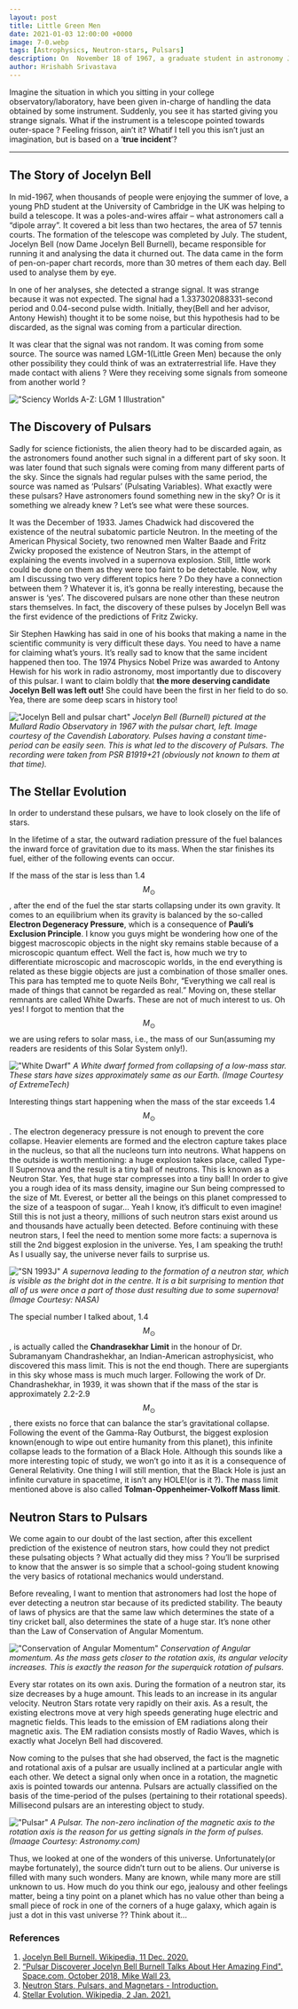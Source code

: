 ```yaml
---
layout: post
title: Little Green Men
date: 2021-01-03 12:00:00 +0000
image: 7-0.webp
tags: [Astrophysics, Neutron-stars, Pulsars]
description: On  November 18 of 1967, a graduate student in astronomy Jocelyn Bell detected a bit of scruff in the data from her radio telescope. Was it our first contact with 'them', or a new discovery?
author: Hrishabh Srivastava
---
```


Imagine the situation in which you sitting in your college observatory/laboratory, have been given in-charge of handling the data obtained by some instrument. Suddenly, you see it has started giving you strange signals. What if the instrument is a telescope pointed towards outer-space ? Feeling frisson, ain’t it? Whatif I tell you this isn’t just an imagination, but is based on a ‘**true incident**’?

<hr>

## The Story of Jocelyn Bell

In mid-1967, when thousands of people were enjoying the summer of love, a young PhD student at the University of Cambridge in the UK was helping to build a telescope. It was a poles-and-wires affair – what astronomers call a “dipole array”. It covered a bit less than two hectares, the area of 57 tennis courts. The formation of the telescope was completed by July. The student, Jocelyn Bell (now Dame Jocelyn Bell Burnell), became responsible for running it and analysing the data it churned out. The data came in the form of pen-on-paper chart records, more than 30 metres of them each day. Bell used to analyse them by eye.

In one of her analyses, she detected a strange signal. It was strange because it was not expected. The signal had a 1.337302088331-second period and 0.04-second pulse width. Initially, they(Bell and her advisor, Antony Hewish) thought it to be some noise, but this hypothesis had to be discarded, as the signal was coming from a particular direction.

It was clear that the signal was not random. It was coming from some source. The source was named LGM-1(Little Green Men) because the only other possibility they could think of was an extraterrestrial life. Have they made contact with aliens ? Were they receiving some signals from someone from another world ?

!["Sciency Worlds A-Z: LGM 1 Illustration"]({{site.baseurl}}/img/7-1.webp)

## The Discovery of Pulsars

Sadly for science fictionists, the alien theory had to be discarded again, as the astronomers found another such signal in a different part of sky soon. It was later found that such signals were coming from many different parts of the sky. Since the signals had regular pulses with the same period, the source was named as ‘Pulsars’ (Pulsating Variables). What exactly were these pulsars? Have astronomers found something new in the sky? Or is it something we already knew ? Let’s see what were these sources.

It was the December of 1933. James Chadwick had discovered the existence of the neutral subatomic particle Neutron. In the meeting of the American Physical Society, two renowned men Walter Baade and Fritz Zwicky proposed the existence of Neutron Stars, in the attempt of explaining the events involved in a supernova explosion. Still, little work could be done on them as they were too faint to be detectable. Now, why am I discussing two very different topics here ? Do they have a connection between them ? Whatever it is, it’s gonna be really interesting, because the answer is ‘yes’. The discovered pulsars are none other than these neutron stars themselves. In fact, the discovery of these pulses by Jocelyn Bell was the first evidence of the predictions of Fritz Zwicky.

Sir Stephen Hawking has said in one of his books that making a name in the scientific community is very difficult these days. You need to have a name for claiming what’s yours. It’s really sad to know that the same incident happened then too. The 1974 Physics Nobel Prize was awarded to Antony Hewish for his work in radio astronomy, most importantly due to discovery of this pulsar. I want to claim boldly that **the more deserving candidate Jocelyn Bell was left out!** She could have been the first in her field to do so. Yea, there are some deep scars in history too!

!["Jocelyn Bell and pulsar chart"]({{site.baseurl}}/img/7-2.webp)
_Jocelyn Bell (Burnell) pictured at the Mullard Radio Observatory in 1967 with the pulsar chart, left. Image courtesy of the Cavendish Laboratory. Pulses having a constant time-period can be easily seen. This is what led to the discovery of Pulsars. The recording were taken from PSR B1919+21 (obviously not known to them at that time)._

## The Stellar Evolution

In order to understand these pulsars, we have to look closely on the life of stars.

In the lifetime of a star, the outward radiation pressure of the fuel balances the inward force of gravitation due to its mass. When the star finishes its fuel, either of the following events can occur.

If the mass of the star is less than 1.4 $$M_{\odot}$$, after the end of the fuel the star starts collapsing under its own gravity. It comes to an equilibrium when its gravity is balanced by the so-called **Electron Degeneracy Pressure**, which is a consequence of **Pauli’s Exclusion Principle**. I know you guys might be wondering how one of the biggest macroscopic objects in the night sky remains stable because of a microscopic quantum effect. Well the fact is, how much we try to differentiate microscopic and macroscopic worlds, in the end everything is related as these biggie objects are just a combination of those smaller ones. This para has tempted me to quote Neils Bohr, “Everything we call real is made of things that cannot be regarded as real.” Moving on, these stellar remnants are called White Dwarfs. These are not of much interest to us. Oh yes! I forgot to mention that the $$M_{\odot}$$ we are using refers to solar mass, i.e., the mass of our Sun(assuming my readers are residents of this Solar System only!).

!["White Dwarf"]({{site.baseurl}}/img/7-3.webp)
_A White dwarf formed from collapsing of a low-mass star. These stars have sizes approximately same as our Earth. (Image Courtesy of ExtremeTech)_

Interesting things start happening when the mass of the star exceeds 1.4 $$M_{\odot}$$ . The electron degeneracy pressure is not enough to prevent the core collapse. Heavier elements are formed and the electron capture takes place in the nucleus, so that all the nucleons turn into neutrons. What happens on the outside is worth mentioning: a huge explosion takes place, called Type-II Supernova and the result is a tiny ball of neutrons. This is known as a Neutron Star. Yes, that huge star compresses into a tiny ball! In order to give you a rough idea of its mass density, imagine our Sun being compressed to the size of Mt. Everest, or better all the beings on this planet compressed to the size of a teaspoon of sugar… Yeah I know, it’s difficult to even imagine! Still this is not just a theory, millions of such neutron stars exist around us and thousands have actually been detected. Before continuing with these neutron stars, I feel the need to mention some more facts: a supernova is still the 2nd biggest explosion in the universe. Yes, I am speaking the truth! As I usually say, the universe never fails to surprise us.

!["SN 1993J"]({{site.baseurl}}/img/7-4.webp)
_A supernova leading to the formation of a neutron star, which is visible as the bright dot in the centre. It is a bit surprising to mention that all of us were once a part of those dust resulting due to some supernova! (Image Courtesy: NASA)_

The special number I talked about, 1.4 $$M_{\odot}$$, is actually called the **Chandrasekhar Limit** in the honour of Dr. Subramanyam Chandrashekhar, an Indian-American astrophysicist, who discovered this mass limit. This is not the end though. There are supergiants in this sky whose mass is much much larger. Following the work of Dr. Chandrashekhar, in 1939, it was shown that if the mass of the star is approximately 2.2-2.9 $$M_{\odot}$$, there exists no force that can balance the star’s gravitational collapse. Following the event of the Gamma-Ray Outburst, the biggest explosion known(enough to wipe out entire humanity from this planet), this infinite collapse leads to the formation of a Black Hole. Although this sounds like a more interesting topic of study, we won’t go into it as it is a consequence of General Relativity. One thing I will still mention, that the Black Hole is just an infinite curvature in spacetime, it isn’t any HOLE!(or is it ?). The mass limit mentioned above is also called **Tolman-Oppenheimer-Volkoff Mass limit**.

## Neutron Stars to Pulsars

We come again to our doubt of the last section, after this excellent prediction of the existence of neutron stars, how could they not predict these pulsating objects ? What actually did they miss ? You’ll be surprised to know that the answer is so simple that a school-going student knowing the very basics of rotational mechanics would understand.

Before revealing, I want to mention that astronomers had lost the hope of ever detecting a neutron star because of its predicted stability. The beauty of laws of physics are that the same law which determines the state of a tiny cricket ball, also determines the state of a huge star. It’s none other than the Law of Conservation of Angular Momentum.

!["Conservation of Angular Momentum"]({{site.baseurl}}/img/7-5.gif)
_Conservation of Angular momentum. As the mass gets closer to the rotation axis, its angular velocity increases. This is exactly the reason for the superquick rotation of pulsars._

Every star rotates on its own axis. During the formation of a neutron star, its size decreases by a huge amount. This leads to an increase in its angular velocity. Neutron Stars rotate very rapidly on their axis. As a result, the existing electrons move at very high speeds generating huge electric and magnetic fields. This leads to the emission of EM radiations along their magnetic axis. The EM radiation consists mostly of Radio Waves, which is exactly what Jocelyn Bell had discovered.

Now coming to the pulses that she had observed, the fact is the magnetic and rotational axis of a pulsar are usually inclined at a particular angle with each other. We detect a signal only when once in a rotation, the magnetic axis is pointed towards our antenna. Pulsars are actually classified on the basis of the time-period of the pulses (pertaining to their rotational speeds). Millisecond pulsars are an interesting object to study.

!["Pulsar"]({{site.baseurl}}/img/7-6.webp)
_A Pulsar. The non-zero inclination of the magnetic axis to the rotation axis is the reason for us getting signals in the form of pulses.(Imaage Courtesy: Astronomy.com)_

Thus, we looked at one of the wonders of this universe. Unfortunately(or maybe fortunately), the source didn’t turn out to be aliens. Our universe is filled with many such wonders. Many are known, while many more are still unknown to us. How much do you think our ego, jealousy and other feelings matter, being a tiny point on a planet which has no value other than being a small piece of rock in one of the corners of a huge galaxy, which again is just a dot in this vast universe ?? Think about it…

### References

1. [Jocelyn Bell Burnell. Wikipedia, 11 Dec. 2020.](https://en.wikipedia.org/wiki/Jocelyn_Bell_Burnell)
2. [“Pulsar Discoverer Jocelyn Bell Burnell Talks About Her Amazing Find". Space.com, October 2018, Mike Wall 23.](https://www.space.com/42219-jocelyn-bell-burnell-lecture-webcast.html)
3. [Neutron Stars, Pulsars, and Magnetars - Introduction.](https://imagine.gsfc.nasa.gov/science/objects/neutron_stars1.html)
4. [Stellar Evolution. Wikipedia, 2 Jan. 2021.](https://en.wikipedia.org/wiki/Stellar_evolution)
